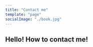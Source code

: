 ```yaml
---
title: "Contact me"
template: "page"
socialImage: "./book.jpg"
---
```


## Hello! How to contact me!

